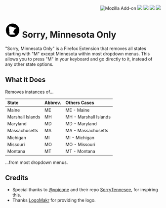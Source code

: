 <p align=right>
<img alt="Mozilla Add-on" src="https://img.shields.io/amo/v/{6b66f51a-1613-4d0a-9bdd-ed5dadc152a0}">
<img src="https://img.shields.io/amo/rating/{6b66f51a-1613-4d0a-9bdd-ed5dadc152a0}" />
<img src="https://img.shields.io/amo/dw/{6b66f51a-1613-4d0a-9bdd-ed5dadc152a0}" />
<img src="https://img.shields.io/amo/users/{6b66f51a-1613-4d0a-9bdd-ed5dadc152a0}" />
<img src="https://img.shields.io/github/license/datastring/firefox-sorry-minnesota-only" />
</p>

# ![icon](icons/logo-48.png) Sorry, Minnesota Only

"Sorry, Minnesota Only" is a Firefox Extension that removes all states starting with "M" except Minnesota within most dropdown menus. This allows you to press "M" in your keyboard and go directly to it, instead of any other state options.

## What it Does

Removes instances of...

| State            | Abbrev. | Others Cases          |
| :--------------- | :------ | :-------------------- |
| Maine            | ME      | ME - Maine            |
| Marshall Islands | MH      | MH - Marshall Islands |
| Maryland         | MD      | MD - Maryland         |
| Massachusetts    | MA      | MA - Massachusetts    |
| Michigan         | MI      | MI - Michigan         |
| Missouri         | MO      | MO - Missouri         |
| Montana          | MT      | MT - Montana          |

...from most dropdown menus.

## Credits

- Special thanks to [@vpicone](https://github.com/vpicone) and their repo [SorryTennesee](https://github.com/vpicone/SorryTennesee), for inspiring this.
- Thanks [LogoMakr](LogoMakr.com/app) for providing the logo.

